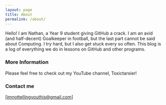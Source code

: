 ```yaml
---
layout: page
title: About
permalink: /about/
---
```


Hello! I am Nathan, a Year 9 student giving GitHub a crack. I am an avid (and half-decent) Goalkeeper in football, but the last part cannot be said about Computing. I try hard, but I also get stuck every so often. This blog is a log of everything we do in lessons on GitHub and other programs. 

### More Information

Please feel free to check out my YouTube channel, Toxictarsier!

### Contact me

[imnottellingyouthis@gmail.com]
